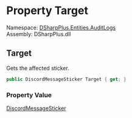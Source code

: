 # Property Target

Namespace: [DSharpPlus.Entities.AuditLogs](DSharpPlus.Entities.AuditLogs.md)  
Assembly: DSharpPlus.dll

## <a id="DSharpPlus_Entities_AuditLogs_DiscordAuditLogStickerEntry_Target"></a>Target

Gets the affected sticker.

```csharp
public DiscordMessageSticker Target { get; }
```

### Property Value

[DiscordMessageSticker](DSharpPlus.Entities.DiscordMessageSticker.md)


